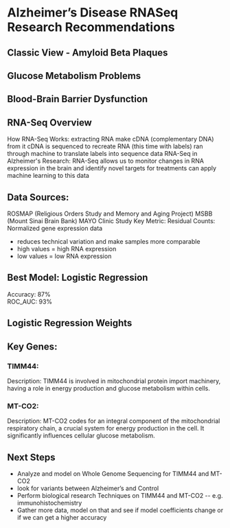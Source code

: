 # Alzheimer’s Disease RNASeq Research Recommendations


## Classic View - Amyloid Beta Plaques 

## Glucose Metabolism Problems

## Blood-Brain Barrier Dysfunction 

## RNA-Seq Overview
How RNA-Seq Works: 
extracting RNA
make cDNA (complementary DNA) from it
cDNA is sequenced to recreate RNA (this time with labels)
ran through machine to translate labels into sequence data
RNA-Seq in Alzheimer's Research: RNA-Seq allows us to monitor changes in RNA expression in the brain and identify novel targets for treatments
can apply machine learning to this data

## Data Sources:
ROSMAP (Religious Orders Study and Memory and Aging Project)
MSBB (Mount Sinai Brain Bank)
MAYO Clinic Study
Key Metric:
Residual Counts: 
Normalized gene expression data
- reduces technical variation and make samples more comparable
- high values = high RNA expression
- low values = low RNA expression

## Best Model: Logistic Regression
Accuracy: 87%		
ROC_AUC: 93%

## Logistic Regression Weights

## Key Genes:

### TIMM44:
Description: TIMM44 is involved in mitochondrial protein import machinery, having a role in energy production and glucose metabolism within cells.

### MT-CO2:
Description: MT-CO2 codes for an integral component of the mitochondrial respiratory chain, a crucial system for energy production in the cell. It significantly influences cellular glucose metabolism.

## Next Steps
- Analyze and model on Whole Genome Sequencing for TIMM44 and MT-CO2
- look for variants between Alzheimer’s and Control
- Perform biological research Techniques on TIMM44 and MT-CO2
-- e.g. immunohistochemistry
- Gather more data, model on that and see if model coefficients change or if we can get a higher accuracy








